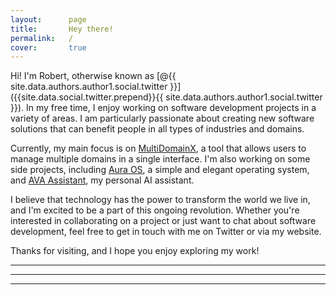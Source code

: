 ```yaml
---
layout:      page
title:       Hey there!
permalink:   /
cover:       true
---
```


Hi! I'm Robert, otherwise known as [@{{ site.data.authors.author1.social.twitter }}]({{site.data.social.twitter.prepend}}{{ site.data.authors.author1.social.twitter }}). In my free time, I enjoy working on software development projects in a variety of areas. I am particularly passionate about creating new software solutions that can benefit people in all types of industries and domains.

Currently, my main focus is on [MultiDomainX](https://ryvor.github.io/tag-multidomainx/), a tool that allows users to manage multiple domains in a single interface. I'm also working on some side projects, including [Aura OS](https://ryvor.github.io/tag-auraos), a simple and elegant operating system, and [AVA Assistant](https://ryvor.github.io/tag-AVA), my personal AI assistant.

I believe that technology has the power to transform the world we live in, and I'm excited to be a part of this ongoing revolution. Whether you're interested in collaborating on a project or just want to chat about software development, feel free to get in touch with me on Twitter or via my website.

Thanks for visiting, and I hope you enjoy exploring my work!

***

<!--posts-->

***

<!--projects-->

***